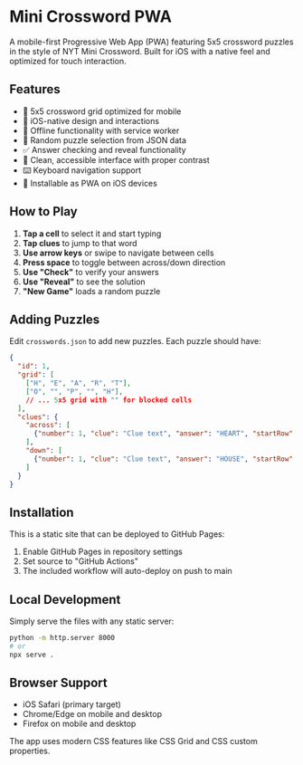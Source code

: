 # Mini Crossword PWA

A mobile-first Progressive Web App (PWA) featuring 5x5 crossword puzzles in the style of NYT Mini Crossword. Built for iOS with a native feel and optimized for touch interaction.

## Features

- 🎯 5x5 crossword grid optimized for mobile
- 📱 iOS-native design and interactions  
- 💾 Offline functionality with service worker
- 🎲 Random puzzle selection from JSON data
- ✅ Answer checking and reveal functionality
- 🎨 Clean, accessible interface with proper contrast
- ⌨️ Keyboard navigation support
- 📲 Installable as PWA on iOS devices

## How to Play

1. **Tap a cell** to select it and start typing
2. **Tap clues** to jump to that word
3. **Use arrow keys** or swipe to navigate between cells
4. **Press space** to toggle between across/down direction
5. **Use "Check"** to verify your answers
6. **Use "Reveal"** to see the solution
7. **"New Game"** loads a random puzzle

## Adding Puzzles

Edit `crosswords.json` to add new puzzles. Each puzzle should have:

```json
{
  "id": 1,
  "grid": [
    ["H", "E", "A", "R", "T"],
    ["O", "", "P", "", "H"],
    // ... 5x5 grid with "" for blocked cells
  ],
  "clues": {
    "across": [
      {"number": 1, "clue": "Clue text", "answer": "HEART", "startRow": 0, "startCol": 0}
    ],
    "down": [
      {"number": 1, "clue": "Clue text", "answer": "HOUSE", "startRow": 0, "startCol": 0}
    ]
  }
}
```

## Installation

This is a static site that can be deployed to GitHub Pages:

1. Enable GitHub Pages in repository settings
2. Set source to "GitHub Actions"
3. The included workflow will auto-deploy on push to main

## Local Development

Simply serve the files with any static server:

```bash
python -m http.server 8000
# or
npx serve .
```

## Browser Support

- iOS Safari (primary target)
- Chrome/Edge on mobile and desktop
- Firefox on mobile and desktop

The app uses modern CSS features like CSS Grid and CSS custom properties.